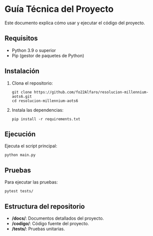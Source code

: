 # Guía Técnica del Proyecto

Este documento explica cómo usar y ejecutar el código del proyecto.

## Requisitos
- Python 3.9 o superior
- Pip (gestor de paquetes de Python)

## Instalación
1. Clona el repositorio:
   ```
   git clone https://github.com/fo22Alfaro/resolucion-millennium-aots6.git
   cd resolucion-millennium-aots6
   ```

2. Instala las dependencias:
   ```
   pip install -r requirements.txt
   ```

## Ejecución
Ejecuta el script principal:
```
python main.py
```

## Pruebas
Para ejecutar las pruebas:
```
pytest tests/
```

## Estructura del repositorio
- **/docs/**: Documentos detallados del proyecto.
- **/codigo/**: Código fuente del proyecto.
- **/tests/**: Pruebas unitarias.